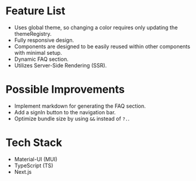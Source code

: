 # Feature List

- Uses global theme, so changing a color requires only updating the themeRegistry.
- Fully responsive design.
- Components are designed to be easily reused within other components with minimal setup.
- Dynamic FAQ section.
- Utilizes Server-Side Rendering (SSR).

# Possible Improvements

- Implement markdown for generating the FAQ section.
- Add a signIn button to the navigation bar.
- Optimize bundle size by using `&&` instead of `?.`.

# Tech Stack

- Material-UI (MUI)
- TypeScript (TS)
- Next.js

